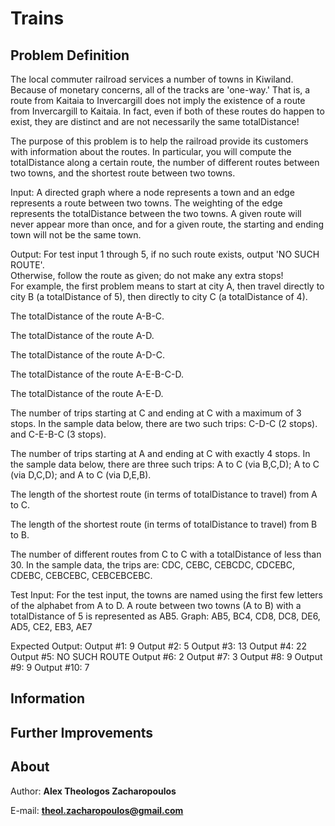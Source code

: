 # Trains

## Problem Definition
The local commuter railroad services a number of towns in Kiwiland.
Because of monetary concerns, all of the tracks are 'one-way.'
That is, a route from Kaitaia to Invercargill does not imply the existence of a route from Invercargill to Kaitaia.
In fact, even if both of these routes do happen to exist, they are distinct and are not necessarily the same totalDistance!
 
The purpose of this problem is to help the railroad provide its customers with information about the routes.
In particular, you will compute the totalDistance along a certain route, 
the number of different routes between two towns, and the shortest route between two towns.
 
Input: A directed graph where a node represents a town and an edge represents a route between two towns.
The weighting of the edge represents the totalDistance between the two towns. 
A given route will never appear more than once, and for a given route, 
the starting and ending town will not be the same town.
 
Output: For test input 1 through 5, if no such route exists, output 'NO SUCH ROUTE'.  
Otherwise, follow the route as given; do not make any extra stops!  
For example, the first problem means to start at city A, then travel directly to city B (a totalDistance of 5), 
then directly to city C (a totalDistance of 4).

The totalDistance of the route A-B-C.

The totalDistance of the route A-D.

The totalDistance of the route A-D-C.

The totalDistance of the route A-E-B-C-D.

The totalDistance of the route A-E-D.

The number of trips starting at C and ending at C with a maximum of 3 stops.
In the sample data below, there are two such trips: C-D-C (2 stops). and C-E-B-C (3 stops).

The number of trips starting at A and ending at C with exactly 4 stops.
In the sample data below, there are three such trips: A to C (via B,C,D); A to C (via D,C,D); and A to C (via D,E,B).

The length of the shortest route (in terms of totalDistance to travel) from A to C.

The length of the shortest route (in terms of totalDistance to travel) from B to B.

The number of different routes from C to C with a totalDistance of less than 30.
In the sample data, the trips are: CDC, CEBC, CEBCDC, CDCEBC, CDEBC, CEBCEBC, CEBCEBCEBC.

Test Input:
For the test input, the towns are named using the first few letters of the alphabet from A to D. 
A route between two towns (A to B) with a totalDistance of 5 is represented as AB5.
Graph: AB5, BC4, CD8, DC8, DE6, AD5, CE2, EB3, AE7

Expected Output:
Output #1: 9
Output #2: 5
Output #3: 13
Output #4: 22
Output #5: NO SUCH ROUTE
Output #6: 2
Output #7: 3
Output #8: 9
Output #9: 9
Output #10: 7

## Information

## Further Improvements

## About
Author: **Alex Theologos Zacharopoulos**

E-mail: **theol.zacharopoulos@gmail.com**